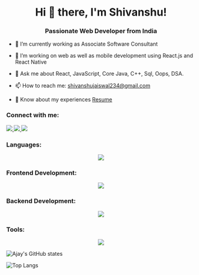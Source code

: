 <h1 align="center">Hi 👋 there, I'm Shivanshu!</h1>
<h3 align="center">Passionate Web Developer from India</h3>


- 🔭 I’m currently working as Associate Software Consultant
- 🌱 I’m working on web as well as mobile development using React.js and React Native
- 💬 Ask me about React, JavaScript, Core Java, C++, Sql, Oops, DSA.

- 📫 How to reach me: [shivanshujaiswal234@gmail.com](mailto:shivanshujaiswal234@gmail.com)

- 📄 Know about my experiences [Resume](https://drive.google.com/file/d/1eUGj51DluN38EFaqBd9xU4KScIZ217yO/view?usp=sharing)



### Connect with me:
<div id="badges">
  <a href="https://github.com/sibujais">
    <img src="https://img.shields.io/badge/github-purple?style=for-the-badge&logo=github&logoColor=white%22"/>
  </a>
  <a href="https://www.linkedin.com/in/ajay-gupta-758a79204/">
    <img src="https://img.shields.io/badge/linkedin-purple?style=for-the-badge&logo=Linkedin&logoColor=white%22"/>
  </a>
   <a href="https://www.geeksforgeeks.org/user/shivamkumarmdee/">
    <img src="https://img.shields.io/badge/gfg-purple?style=for-the-badge&logo=gfg&logoColor=white%22"/>
  </a>
 
</div>

 <h3 align="left">Languages:</h3>
<p align="center">
  <a href="https://skillicons.dev">
    <img src="https://skillicons.dev/icons?i=c,cpp,java,javascript,html,css,saas" />
  </a>
</p>

<h3 align="left">Frontend Development:</h3>
<p align="center">
  <a href="https://skillicons.dev">
    <img src="https://skillicons.dev/icons?i=react,bootstrap,redux,tailwind" />
  </a>
</p>

<h3 align="left">Backend Development:</h3>
<p align="center">
  <a href="https://skillicons.dev">
    <img src="https://skillicons.dev/icons?i=nodejs,express,mongodb,mysql,firebase,sverlet" />
  </a>
</p>

<h3 align="left">Tools:</h3>
<p align="center">
  <a href="https://skillicons.dev">
    <img src="https://skillicons.dev/icons?i=git,vscode,eclipse" />
  </a>
</p>


<!-- Display GitHub stats in a cool way -->


![Ajay's GitHub states](https://github-readme-stats.vercel.app/api?username=ajaygupta20f&show_icons=true&theme=dark)

![Top Langs](https://github-readme-stats.vercel.app/api/top-langs/?username=ajaygupta20f&theme=dark)
